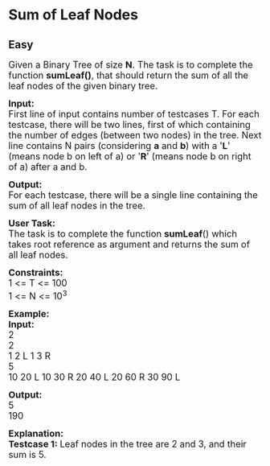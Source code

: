 # Sum of Leaf Nodes
## Easy 
<div class="problem-statement">
                <p></p><p><span style="font-size:18px">Given a Binary Tree of size&nbsp;<strong>N</strong>. The task is to complete the function&nbsp;<strong>sumLeaf()</strong>, that should return the sum of all the leaf nodes of the given binary tree.</span></p>

<p><span style="font-size:18px"><strong>Input:</strong><br>
First line of input contains number of testcases T. For each testcase, there will be two lines, first of which containing the number of edges (between two nodes) in the tree. Next line contains N pairs (considering <strong>a</strong> and <strong>b</strong>) with a '<strong>L</strong>' (means node b on left of a) or '<strong>R</strong>' (means node b on right of a) after a and b.</span></p>

<p><span style="font-size:18px"><strong>Output:</strong><br>
For each testcase, there will be a single line containing the sum of all leaf nodes in the tree.</span></p>

<p><span style="font-size:18px"><strong>User Task: </strong><br>
The task is to complete the function <strong>sumLeaf</strong>() which takes root reference as argument and returns the sum of all leaf nodes.</span></p>

<p><span style="font-size:18px"><strong>Constraints:</strong><br>
1 &lt;= T &lt;= 100<br>
1 &lt;= N &lt;= 10<sup>3</sup></span></p>

<p><span style="font-size:18px"><strong>Example:<br>
Input:</strong><br>
2<br>
2<br>
1 2 L 1 3 R<br>
5<br>
10 20 L 10 30 R 20 40 L 20 60 R 30 90 L</span></p>

<p><span style="font-size:18px"><strong>Output:</strong><br>
5<br>
190</span></p>

<p><span style="font-size:18px"><strong>Explanation:<br>
Testcase 1: </strong>Leaf nodes in the tree are 2 and 3, and their sum is 5.</span><br>
&nbsp;</p>
 <p></p>
            </div>